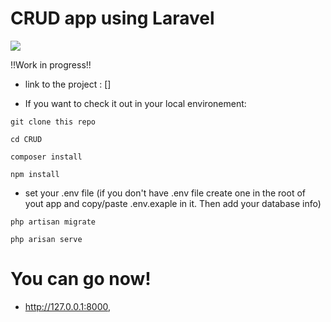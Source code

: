 # CRUD app using Laravel

<img src="https://itsolutionstuff.com/upload/laravel-8-inertia-crud-app.gif">

!!Work in progress!!

- link to the project : []

- If you want to check it out in your local environement:

``git clone this repo
``

``cd CRUD
``

``composer install
``

``npm install
``
- set your .env file (if you don't have .env file create one in the root of yout app and copy/paste .env.exaple in it. Then add your database info)

`` php artisan migrate
``

`` php arisan serve
``
# You can go now!

-  http://127.0.0.1:8000, 


